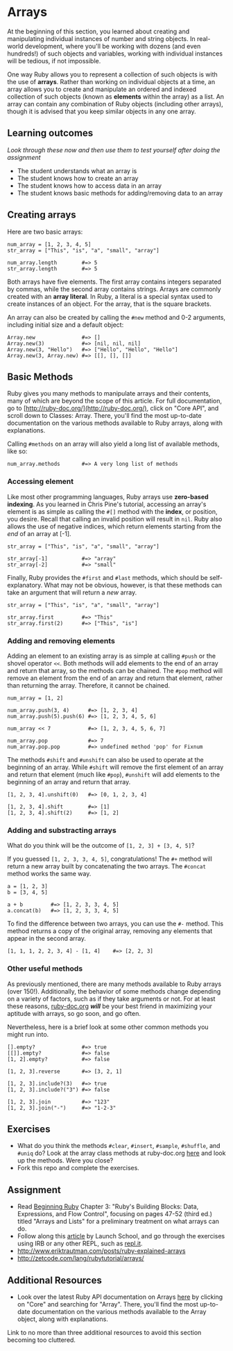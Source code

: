<!--Chris Pine covers:
* array literals
* accessing via index
* #each & #times methods
* #to_s, #join
* #push/#pop, #last, #length-->

<!--I add:
* array initializing
* negative indices
* shift/unshift
* concatenating/substracting
* set operations?
* other methods-->

# Arrays
At the beginning of this section, you learned about creating and manipulating individual instances of number and string objects. In real-world development, where you'll be working with dozens (and even hundreds!) of such objects and variables, working with individual instances will be tedious, if not impossible.

One way Ruby allows you to represent a collection of such objects is with the use of **arrays**. Rather than working on individual objects at a time, an array allows you to create and manipulate an ordered and indexed collection of such objects (known as **elements** within the array) as a list. An array can contain any combination of Ruby objects (including other arrays), though it is advised that you keep similar objects in any one array.

## Learning outcomes
*Look through these now and then use them to test yourself after doing the assignment*

* The student understands what an array is
* The student knows how to create an array
* The student knows how to access data in an array
* The student knows basic methods for adding/removing data to an array

## Creating arrays
Here are two basic arrays:

```
num_array = [1, 2, 3, 4, 5]
str_array = ["This", "is", "a", "small", "array"]

num_array.length        #=> 5
str_array.length        #=> 5
```

Both arrays have five elements. The first array contains integers separated by commas, while the second array contains strings. Arrays are commonly created with an **array literal**. In Ruby, a literal is a special syntax used to create instances of an object. For the array, that is the square brackets.

An array can also be created by calling the `#new` method and 0-2 arguments, including initial size and a default object:

```
Array.new               #=> []
Array.new(3)            #=> [nil, nil, nil]
Array.new(3, "Hello")   #=> ["Hello", "Hello", "Hello"]
Array.new(3, Array.new) #=> [[], [], []]
```

## Basic Methods
Ruby gives you many methods to manipulate arrays and their contents, many of which are beyond the scope of this article. For full documentation, go to [http://ruby-doc.org/](http://ruby-doc.org/), click on "Core API", and scroll down to Classes: Array. There, you'll find the most up-to-date documentation on the various methods available to Ruby arrays, along with explanations.

Calling `#methods` on an array will also yield a long list of available methods, like so:

```
num_array.methods       #=> A very long list of methods
```

### Accessing element
Like most other programming languages, Ruby arrays use **zero-based indexing**. As you learned in Chris Pine's tutorial, accessing an array's element is as simple as calling the `#[]` method with the **index**, or position, you desire. Recall that calling an invalid position will result in `nil`. Ruby also allows the use of negative indices, which return elements starting from the *end* of an array at [-1].

```
str_array = ["This", "is", "a", "small", "array"]

str_array[-1]           #=> "array"
str_array[-2]           #=> "small"
```

Finally, Ruby provides the `#first` and `#last` methods, which should be self-explanatory. What may not be obvious, however, is that these methods can take an argument that will return a *new* array.

```
str_array = ["This", "is", "a", "small", "array"]

str_array.first         #=> "This"
str_array.first(2)      #=> ["This", "is"]
```

### Adding and removing elements
Adding an element to an existing array is as simple at calling `#push` or the shovel operator `<<`. Both methods will add elements to the end of an array and return that array, so the methods can be chained. The `#pop` method will remove an element from the end of an array and return that element, rather than returning the array. Therefore, it cannot be chained.

```
num_array = [1, 2]

num_array.push(3, 4)      #=> [1, 2, 3, 4]
num_array.push(5).push(6) #=> [1, 2, 3, 4, 5, 6]

num_array << 7            #=> [1, 2, 3, 4, 5, 6, 7]

num_array.pop             #=> 7
num_array.pop.pop         #=> undefined method 'pop' for Fixnum
```

The methods `#shift` and `#unshift` can also be used to operate at the beginning of an array. While `#shift` will remove the first element of an array and return that element (much like `#pop`), `#unshift` will add elements to the beginning of an array and return that array.

```
[1, 2, 3, 4].unshift(0)   #=> [0, 1, 2, 3, 4]

[1, 2, 3, 4].shift        #=> [1]
[1, 2, 3, 4].shift(2)     #=> [1, 2]
```

### Adding and substracting arrays
What do you think will be the outcome of `[1, 2, 3] + [3, 4, 5]`?

If you guessed `[1, 2, 3, 3, 4, 5]`, congratulations! The `#+` method will return a new array built by concatenating the two arrays. The `#concat` method works the same way.

```
a = [1, 2, 3]
b = [3, 4, 5]

a + b         #=> [1, 2, 3, 3, 4, 5]
a.concat(b)   #=> [1, 2, 3, 3, 4, 5]
```

To find the difference between two arrays, you can use the `#-` method. This method returns a copy of the original array, removing any elements that appear in the second array.

```
[1, 1, 1, 2, 2, 3, 4] - [1, 4]    #=> [2, 2, 3]
```

### Other useful methods
As previously mentioned, there are many methods available to Ruby arrays (over 150!). Additionally, the behavior of some methods change depending on a variety of factors, such as if they take arguments or not. For at least these reasons, [ruby-doc.org](http://ruby-doc.org/) ***will*** be your best friend in maximizing your aptitude with arrays, so go soon, and go often.

Nevertheless, here is a brief look at some other common methods you might run into.

```
[].empty?               #=> true
[[]].empty?             #=> false
[1, 2].empty?           #=> false

[1, 2, 3].reverse       #=> [3, 2, 1]

[1, 2, 3].include?(3)   #=> true
[1, 2, 3].include?("3") #=> false

[1, 2, 3].join          #=> "123"
[1, 2, 3].join("-")     #=> "1-2-3"
```

## Exercises
* What do you think the methods `#clear`, `#insert`, `#sample`, `#shuffle`, and `#uniq` do? Look at the array class methods at ruby-doc.org [here](http://ruby-doc.org/core-2.4.0/Array.html) and look up the methods. Were you close?
* Fork this repo and complete the exercises.

## Assignment
* Read [Beginning Ruby](https://www.amazon.co.uk/Beginning-Ruby-Professional-Peter-Cooper/dp/1484212797/ref=sr_1_1?ie=UTF8&qid=1475608118&sr=8-1&keywords=beginning+ruby) Chapter 3: "Ruby's Building Blocks: Data, Expressions, and Flow Control", focusing on pages 47-52 (third ed.) titled "Arrays and Lists" for a preliminary treatment on what arrays can do.
* Follow along this [article](https://launchschool.com/books/ruby/read/arrays#whatisanarray) by Launch School, and go through the exercises using IRB or any other REPL, such as [repl.it](https://repl.it/languages/ruby).
* http://www.eriktrautman.com/posts/ruby-explained-arrays
* http://zetcode.com/lang/rubytutorial/arrays/

## Additional Resources
* Look over the latest Ruby API documentation on Arrays [here](http://ruby-doc.org/) by clicking on "Core" and searching for "Array". There, you'll find the most up-to-date documentation on the various methods available to the Array object, along with explanations.

Link to no more than three additional resources to avoid this section becoming too cluttered.
